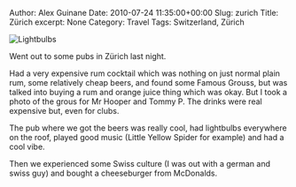 Author: Alex Guinane
Date: 2010-07-24 11:35:00+00:00
Slug: zurich
Title: Zürich
excerpt: None
Category: Travel
Tags: Switzerland, Zürich

![Lightbulbs](/images/2010/2010-07-24-zurich/p1020663-7232401.jpg)

Went out to some pubs in Zürich last night.

Had a very expensive rum cocktail which was nothing on just normal plain rum, some relatively cheap beers, and found some Famous Grouss, but was talked into buying a rum and orange juice thing which was okay. But I took a photo of the grous for Mr Hooper and Tommy P. The drinks were real expensive but, even for clubs.

The pub where we got the beers was really cool, had lightbulbs everywhere on the roof, played good music (Little Yellow Spider for example) and had a cool vibe.

Then we experienced some Swiss culture (I was out with a german and swiss guy) and bought a cheeseburger from McDonalds.

